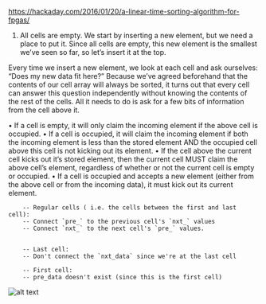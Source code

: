 https://hackaday.com/2016/01/20/a-linear-time-sorting-algorithm-for-fpgas/

1.  All cells are empty. We start by inserting a new element, but we need a place to put it. Since all cells are empty, this new element is the smallest we’ve seen so far, so let’s insert it at the top.

Every time we insert a new element, we look at each cell and ask ourselves: “Does my new data fit here?” Because we’ve agreed beforehand that the contents of our cell array will always be sorted, it turns out that every cell can answer this question independently without knowing the contents of the rest of the cells. All it needs to do is ask for a few bits of information from the cell above it.

•   If a cell is empty, it will only claim the incoming element if the above cell is occupied.
•   If a cell is occupied, it will claim the incoming element if both the incoming element is less than the stored element AND the occupied cell above this cell is not kicking out its element.
•   If the cell above the current cell kicks out it’s stored element, then the current cell MUST claim the above cell’s element, regardless of whether or not the current cell is empty or occupied.
•   If a cell is occupied and accepts a new element (either from the above cell or from the incoming data), it must kick out its current element.


        -- Regular cells ( i.e. the cells between the first and last cell):
        -- Connect `pre_` to the previous cell's `nxt_` values
        -- Connect `nxt_` to the next cell's `pre_` values.


        -- Last cell:
        -- Don't connect the `nxt_data` since we're at the last cell

        -- First cell:
        -- pre_data doesn't exist (since this is the first cell)


![alt text](https://github.com/vjhansen/SHC4300-Group-2/blob/master/CCW4_Array_Sorting/HW_array_sorter/images/POWER.PNG?raw=true "power")

